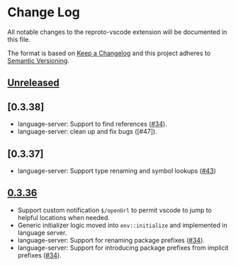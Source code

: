 # Change Log
All notable changes to the reproto-vscode extension will be documented in this file.

The format is based on [Keep a Changelog](http://keepachangelog.com/en/1.0.0/)
and this project adheres to [Semantic Versioning](http://semver.org/spec/v2.0.0.html).

## [Unreleased]

[Unreleased]: https://github.com/reproto/reproto/compare/0.3.38...master

## [0.3.38]

- language-server: Support to find references ([#34]).
- language-server: clean up and fix bugs ([#47]).

[Unreleased]: https://github.com/reproto/reproto/compare/0.3.37...0.3.38

## [0.3.37]

- language-server: Support type renaming and symbol lookups ([#43])

[Unreleased]: https://github.com/reproto/reproto/compare/0.3.36...0.3.37
[#43]: https://github.com/reproto/reproto/issues/43

## [0.3.36]
- Support custom notification `$/openUrl` to permit vscode to jump to helpful locations when
  needed.
- Generic initializer logic moved into `env::initialize` and implemented in language server.
- language-server: Support for renaming package prefixes ([#34]).
- language-server: Support for introducing package prefixes from implicit prefixes ([#34]).

[0.3.36]: https://github.com/reproto/reproto/compare/0.3.35...0.3.36
[#34]: https://github.com/reproto/reproto/issues/34

